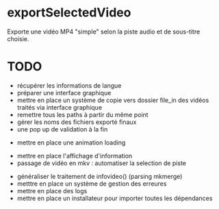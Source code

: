# exportSelectedVideo
Exporte une vidéo MP4 "simple" selon la piste audio et de sous-titre choisie.

# TODO
+ récupérer les informations de langue
+ préparer une interface graphique
+ mettre en place un système de copie vers dossier file_in des vidéos traités via interface graphique
+ remettre tous les paths à partir du même point
+ gérer les noms des fichiers exporté finaux
+ une pop up de validation à la fin 
* mettre en place une animation loading
+ mettre en place l'affichage d'information
+ passage de vidéo en mkv : automatiser la selection de piste
- généraliser le traitement de infovideo() (parsing mkmerge)
- metttre en place un système de gestion des erreures
- mettre en place des logs
- mettre en place un installateur pour importer toutes les dépendances